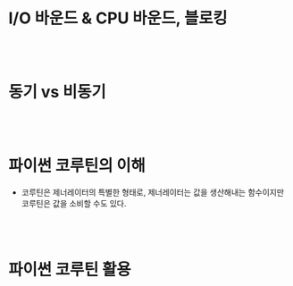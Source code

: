 

# I/O 바운드 & CPU 바운드, 블로킹

<br/>
<br/>

# 동기 vs 비동기

<br/>
<br/>

# 파이썬 코루틴의 이해
- 코루틴은 제너레이터의 특별한 형태로, 제너레이터는 값을 생산해내는 함수이지만 코루틴은 값을 소비할 수도 있다.



<br/>
<br/>


# 파이썬 코루틴 활용




<br/>
<br/>
